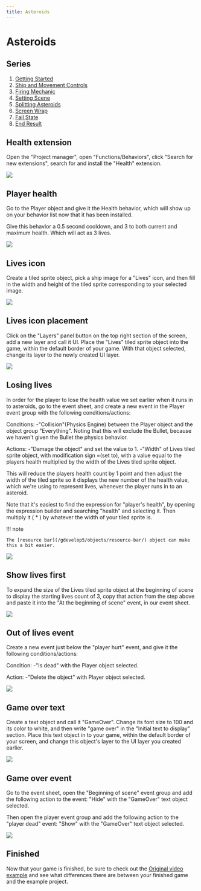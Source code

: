 ```yaml
---
title: Asteroids
---
```

# Asteroids

## Series

1. [Getting Started](/gdevelop5/tutorials/asteroids)
2. [Ship and Movement Controls](/gdevelop5/tutorials/asteroids/ship_and_movement_controls)
3. [Firing Mechanic](/gdevelop5/tutorials/asteroids/firing_bullet)
4. [Setting Scene](/gdevelop5/tutorials/asteroids/setting_scene)
5. [Splitting Asteroids](/gdevelop5/tutorials/asteroids/splitting_asteroids)
6. [Screen Wrap](/gdevelop5/tutorials/asteroids/screen_wrap)
7. [Fail State](/gdevelop5/tutorials/asteroids/fail_state)
8. [End Result](/gdevelop5/tutorials/asteroids/end_result)

## Health extension

Open the "Project manager", open "Functions/Behaviors", click "Search for new extensions", search for and install the "Health" extension.

![](asteroids_gif_12_installing_health_extension.gif)

## Player health

Go to the Player object and give it the Health behavior, which will show up on your behavior list now that it has been installed.

Give this behavior a 0.5 second cooldown, and 3 to both current and maximum health. Which will act as 3 lives.

![](asteroids_gif_13_giving_player_health.gif)

## Lives icon

Create a tiled sprite object, pick a ship image for a "Lives" icon, and then fill in the width and height of the tiled sprite corresponding to your selected image.

![](fail_state/pasted/20220119-185438.png)

## Lives icon placement

Click on the "Layers" panel button on the top right section of the screen, add a new layer and call it UI. Place the "Lives" tiled sprite object into the game, within the default border of your game. With that object selected, change its layer to the newly created UI layer.

![](asteroids_gif_14_putting_the_lives_icon_on_ui_layer.gif)

## Losing lives

In order for the player to lose the health value we set earlier when it runs in to asteroids, go to the event sheet, and create a new event in the Player event group with the following conditions/actions:

Conditions:
-"Collision"(Physics Engine) between the Player object and the object group "Everything". Noting that this will exclude the Bullet, because we haven't given the Bullet the physics behavior.

Actions:
-"Damage the object" and set the value to 1.
-"Width" of Lives tiled sprite object, with modification sign =(set to), with a value equal to the players health multiplied by the width of the Lives tiled sprite object.

This will reduce the players health count by 1 point and then adjust the width of the tiled sprite so it displays the new number of the health value, which we're using to represent lives, whenever the player runs in to an asteroid.

Note that it's easiest to find the expression for "player's health", by opening the expression builder and searching "health" and selecting it. Then multiply it ( * ) by whatever the width of your tiled sprite is.

!!! note

    The [resource bar](/gdevelop5/objects/resource-bar/) object can make this a bit easier.

![](fail_state/pasted/20220119-190604.png)

## Show lives first

To expand the size of the Lives tiled sprite object at the beginning of scene to display the starting lives count of 3, copy that action from the step above and paste it into the "At the beginning of scene" event, in our event sheet.

![](fail_state/pasted/20220119-232141.png)

## Out of lives event

Create a new event just below the "player hurt" event, and give it the following conditions/actions:

Condition:
-"Is dead" with the Player object selected.

Action:
-"Delete the object" with Player object selected.

![](fail_state/pasted/20220119-191521.png)

## Game over text

Create a text object and call it "GameOver". Change its font size to 100 and its color to white, and then write "game over" in the "Initial text to display" section. Place this text object in to your game, within the default border of your screen, and change this object's layer to the UI layer you created earlier.

![](asteroids_gif_15_putting_game_over_text_in_screen.gif)

## Game over event

Go to the event sheet, open the "Beginning of scene" event group and add the following action to the event:
"Hide" with the "GameOver" text object selected.

Then open the player event group and add the following action to the "player dead" event:
"Show" with the "GameOver" text object selected.

![](asteroids_gif_16_show_and_hide_game_over.gif)

## Finished

Now that your game is finished, be sure to check out the [Original video example](/gdevelop5/tutorials/asteroids/end_result) and see what differences there are between your finished game and the example project.